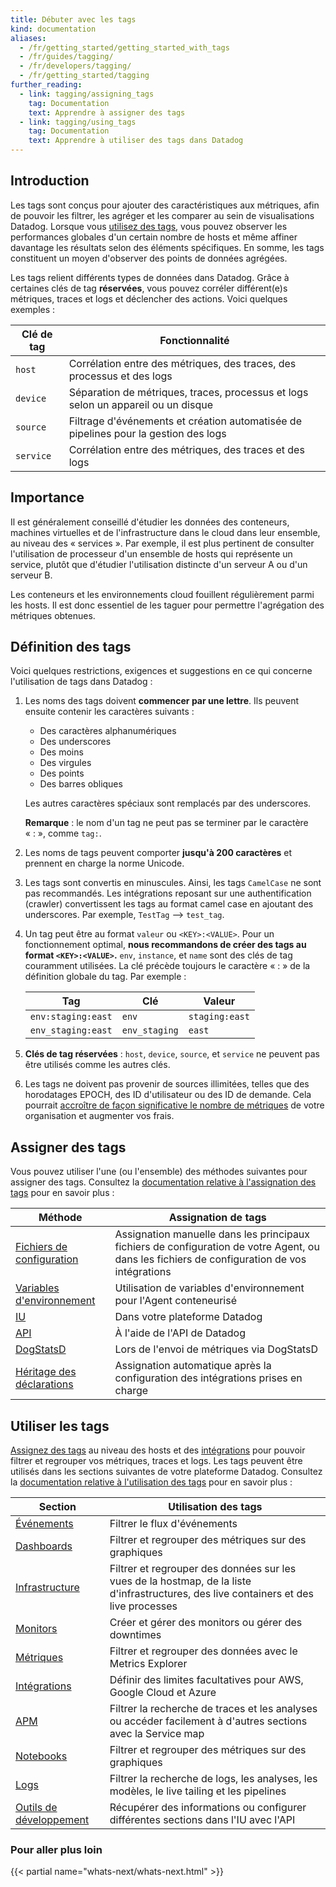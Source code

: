 ```yaml
---
title: Débuter avec les tags
kind: documentation
aliases:
  - /fr/getting_started/getting_started_with_tags
  - /fr/guides/tagging/
  - /fr/developers/tagging/
  - /fr/getting_started/tagging
further_reading:
  - link: tagging/assigning_tags
    tag: Documentation
    text: Apprendre à assigner des tags
  - link: tagging/using_tags
    tag: Documentation
    text: Apprendre à utiliser des tags dans Datadog
---
```

## Introduction

Les tags sont conçus pour ajouter des caractéristiques aux métriques, afin de pouvoir les filtrer, les agréger et les comparer au sein de visualisations Datadog. Lorsque vous [utilisez des tags][1], vous pouvez observer les performances globales d'un certain nombre de hosts et même affiner davantage les résultats selon des éléments spécifiques. En somme, les tags constituent un moyen d'observer des points de données agrégées.

Les tags relient différents types de données dans Datadog. Grâce à certaines clés de tag **réservées**, vous pouvez corréler différent(e)s métriques, traces et logs et déclencher des actions. Voici quelques exemples :

| Clé de tag     | Fonctionnalité                                                            |
| ----------- | --------------------------------------------------------------------- |
| `host`      | Corrélation entre des métriques, des traces, des processus et des logs              |
| `device`    | Séparation de métriques, traces, processus et logs selon un appareil ou un disque   |
| `source`    | Filtrage d'événements et création automatisée de pipelines pour la gestion des logs    |
| `service`   | Corrélation entre des métriques, des traces et des logs                         |

## Importance

Il est généralement conseillé d'étudier les données des conteneurs, machines virtuelles et de l'infrastructure dans le cloud dans leur ensemble, au niveau des « services ». Par exemple, il est plus pertinent de consulter l'utilisation de processeur d'un ensemble de hosts qui représente un service, plutôt que d'étudier l'utilisation distincte d'un serveur A ou d'un serveur B.

Les conteneurs et les environnements cloud fouillent régulièrement parmi les hosts. Il est donc essentiel de les taguer pour permettre l'agrégation des métriques obtenues.

## Définition des tags

Voici quelques restrictions, exigences et suggestions en ce qui concerne l'utilisation de tags dans Datadog :

1. Les noms des tags doivent **commencer par une lettre**. Ils peuvent ensuite contenir les caractères suivants :

    * Des caractères alphanumériques
    * Des underscores
    * Des moins
    * Des virgules
    * Des points
    * Des barres obliques

    Les autres caractères spéciaux sont remplacés par des underscores.

    **Remarque** : le nom d'un tag ne peut pas se terminer par le caractère « : », comme `tag:`.

2. Les noms de tags peuvent comporter **jusqu'à 200 caractères** et prennent en charge la norme Unicode.
3. Les tags sont convertis en minuscules. Ainsi, les tags `CamelCase` ne sont pas recommandés. Les intégrations reposant sur une authentification (crawler) convertissent les tags au format camel case en ajoutant des underscores. Par exemple, `TestTag` --> `test_tag`.
4. Un tag peut être au format `valeur` ou `<KEY>:<VALUE>`. Pour un fonctionnement optimal, **nous recommandons de créer des tags au format `<KEY>:<VALUE>`.** `env`, `instance`, et `name` sont des clés de tag couramment utilisées. La clé précède toujours le caractère « : » de la définition globale du tag. Par exemple :

    | Tag                | Clé           | Valeur          |
    |--------------------|---------------|----------------|
    | `env:staging:east` | `env`         | `staging:east` |
    | `env_staging:east` | `env_staging` | `east`         |

5.  **Clés de tag réservées** : `host`, `device`, `source`, et `service` ne peuvent pas être utilisés comme les autres clés.

6. Les tags ne doivent pas provenir de sources illimitées, telles que des horodatages EPOCH, des ID d'utilisateur ou des ID de demande. Cela pourrait [accroître de façon significative le nombre de métriques][2] de votre organisation et augmenter vos frais.

## Assigner des tags
Vous pouvez utiliser l'une (ou l'ensemble) des méthodes suivantes pour assigner des tags. Consultez la [documentation relative à l'assignation des tags][3] pour en savoir plus :

| Méthode                        | Assignation de tags                                                                                  |
|-------------------------------|----------------------------------------------------------------------------------------------|
| [Fichiers de configuration][4]     | Assignation manuelle dans les principaux fichiers de configuration de votre Agent, ou dans les fichiers de configuration de vos intégrations |
| [Variables d'environnement][5]   | Utilisation de variables d'environnement pour l'Agent conteneurisé                                      |
| [IU][6]                      | Dans votre plateforme Datadog                                                                     |
| [API][7]                     | À l'aide de l'API de Datadog                                                                          |
| [DogStatsD][8]               | Lors de l'envoi de métriques via DogStatsD                                                        |
| [Héritage des déclarations][9] | Assignation automatique après la configuration des intégrations prises en charge                                        |

## Utiliser les tags

[Assignez des tags][3] au niveau des hosts et des [intégrations][10] pour pouvoir filtrer et regrouper vos métriques, traces et logs. Les tags peuvent être utilisés dans les sections suivantes de votre plateforme Datadog. Consultez la [documentation relative à l'utilisation des tags][1] pour en savoir plus :

| Section                 | Utilisation des tags                                                                                      |
|----------------------|--------------------------------------------------------------------------------------------------|
| [Événements][11]         | Filtrer le flux d'événements                                                                          |
| [Dashboards][12]     | Filtrer et regrouper des métriques sur des graphiques                                                               |
| [Infrastructure][13] | Filtrer et regrouper des données sur les vues de la hostmap, de la liste d'infrastructures, des live containers et des live processes |
| [Monitors][14]       | Créer et gérer des monitors ou gérer des downtimes                                             |
| [Métriques][15]        | Filtrer et regrouper des données avec le Metrics Explorer                                                        |
| [Intégrations][16]   | Définir des limites facultatives pour AWS, Google Cloud et Azure                                        |
| [APM][17]            | Filtrer la recherche de traces et les analyses ou accéder facilement à d'autres sections avec la Service map                    |
| [Notebooks][18]      | Filtrer et regrouper des métriques sur des graphiques                                                               |
| [Logs][19]           | Filtrer la recherche de logs, les analyses, les modèles, le live tailing et les pipelines                                |
| [Outils de développement][20]     | Récupérer des informations ou configurer différentes sections dans l'IU avec l'API                                 |

### Pour aller plus loin

{{< partial name="whats-next/whats-next.html" >}}

[1]: /fr/tagging/using_tags
[2]: /fr/developers/metrics/custom_metrics/#how-is-a-custom-metric-defined
[3]: /fr/tagging/assigning_tags
[4]: /fr/tagging/assigning_tags/#configuration-files
[5]: /fr/tagging/assigning_tags/#environment-variables
[6]: /fr/tagging/assigning_tags/#ui
[7]: /fr/tagging/assigning_tags/#api
[8]: /fr/tagging/assigning_tags/#dogstatsd
[9]: /fr/tagging/assigning_tags/#integration-inheritance
[10]: /fr/integrations
[11]: /fr/tagging/using_tags/#events
[12]: /fr/tagging/using_tags/#dashboards
[13]: /fr/tagging/using_tags/#infrastructure
[14]: /fr/tagging/using_tags/#monitors
[15]: /fr/tagging/using_tags/#metrics
[16]: /fr/tagging/using_tags/#integrations
[17]: /fr/tagging/using_tags/#apm
[18]: /fr/tagging/using_tags/#notebooks
[19]: /fr/tagging/using_tags/#logs
[20]: /fr/tagging/using_tags/#developers